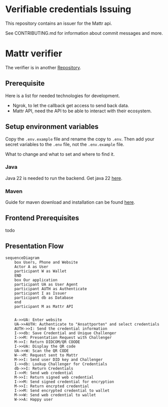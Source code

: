 # Verifiable credentials Issuing

This repository contains an issuer for the Mattr api.

See CONTRIBUTING.md for information about commit messages and more.


# Mattr verifier
The verifier is in another [Repository](https://github.com/felleslosninger/dc24-wallet-verifier).

## Prerequisite
Here is a list for needed technologies for development.
- Ngrok, to let the callback get access to send back data.
- Mattr API, need the API to be able to interact with their ecosystem.

## Setup environment variables
Copy the ```.env.example``` file and rename the copy to ```.env```.
Then add your secret variables to the ```.env``` file, not the ```.env.example``` file.

What to change and what to set and where to find it.

### Java
Java 22 is needed to run the backend. Get java 22 [here](https://www.oracle.com/java/technologies/downloads/#jdk22-windows).

### Maven
Guide for maven download and installation can be found [here](https://phoenixnap.com/kb/install-maven-windows).

## Frontend Prerequisites
todo

## Presentation Flow

```mermaid
sequenceDiagram 
    box Users, Phone and Website
    Actor A as User
    participant W as Wallet
    END
    box Our application
    participant UA as User Agent
    participant AUTH as Authenticate
    participant I as Issuer
    participant db as Database
    end
    participant M as Mattr API
   

    A->>UA: Enter website
    UA->>AUTH: Authenticate to "Ansattporten" and select credentials
    AUTH->>I: Send the credential information
    I->>db: Save Credential and Unique Challenger
    I->>M: Presentation Request with Challenger
    M->>I: Return DIDCOM/QR COODE
    I->>UA: Display the QR code
    UA->>W: Scan the QR CODE
    W-->M: Request sent to Mattr
    M->>I: Send user DID key and Challenger
    I->>db: Lookup Challenger for Credentials
    db->>I: Return Credentials
    I->>M: Send web credential
    M->>I: Return signed web credential
    I->>M: Send signed credential for encryption
    M->>I: Return encrpted credential
    I->>M: Send encrypted credential to wallet
    M->>W: Send web credential to wallet 
    W->>A: Happy user

  
```